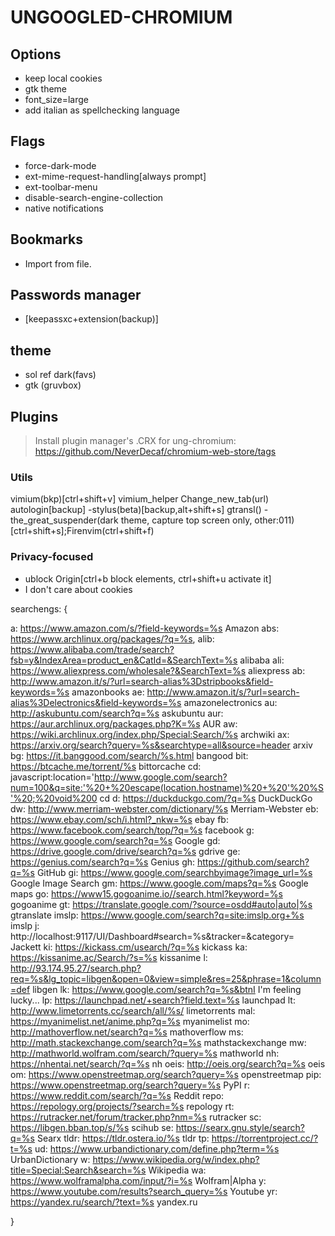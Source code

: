 # UNGOOGLED-CHROMIUM

## Options
- keep local cookies
- gtk theme
- font_size=large
- add italian as spellchecking language

## Flags
- force-dark-mode
- ext-mime-request-handling[always prompt]
- ext-toolbar-menu
- disable-search-engine-collection
- native notifications

## Bookmarks
- Import from file.

## Passwords manager
- [keepassxc+extension(backup)]

## theme
- sol ref dark(favs)
- gtk (gruvbox)

## Plugins
> Install plugin manager's .CRX for ung-chromium: https://github.com/NeverDecaf/chromium-web-store/tags

### Utils
vimium(bkp)[ctrl+shift+v] vimium_helper Change_new_tab(url) autologin[backup]
-stylus(beta)[backup,alt+shift+s] gtransl(<C-R>)
-the_great_suspender(dark theme, capture top screen only, other:011)[ctrl+shift+s];Firenvim(ctrl+shift+f)

### Privacy-focused
- ublock Origin[ctrl+b block elements, ctrl+shift+u activate it]
- I don't care about cookies

searchengs:
{

a:	https://www.amazon.com/s/?field-keywords=%s Amazon
abs:	https://www.archlinux.org/packages/?q=%s,
alib:	https://www.alibaba.com/trade/search?fsb=y&IndexArea=product_en&CatId=&SearchText=%s alibaba
ali:	https://www.aliexpress.com/wholesale?&SearchText=%s aliexpress
ab:	http://www.amazon.it/s/?url=search-alias%3Dstripbooks&field-keywords=%s amazonbooks
ae:	http://www.amazon.it/s/?url=search-alias%3Delectronics&field-keywords=%s amazonelectronics
au:	http://askubuntu.com/search?q=%s askubuntu
aur:	https://aur.archlinux.org/packages.php?K=%s AUR
aw:	https://wiki.archlinux.org/index.php/Special:Search/%s archwiki
ax:	https://arxiv.org/search?query=%s&searchtype=all&source=header arxiv
bg:	https://it.banggood.com/search/%s.html bangood
bit:	https://btcache.me/torrent/%s bittorcache
cd:	javascript:location='http://www.google.com/search?num=100&q=site:'%20+%20escape(location.hostname)%20+%20'%20%S'%20;%20void%200 cd
d: 	https://duckduckgo.com/?q=%s DuckDuckGo
dw:	http://www.merriam-webster.com/dictionary/%s Merriam-Webster
eb:	https://www.ebay.com/sch/i.html?_nkw=%s ebay
fb:	https://www.facebook.com/search/top/?q=%s facebook
g:	https://www.google.com/search?q=%s Google
gd:	https://drive.google.com/drive/search?q=%s gdrive
ge:	https://genius.com/search?q=%s Genius
gh:	https://github.com/search?q=%s GitHub
gi:	https://www.google.com/searchbyimage?image_url=%s Google Image Search
gm:	https://www.google.com/maps?q=%s Google maps
go:	https://www15.gogoanime.io//search.html?keyword=%s gogoanime
gt:	https://translate.google.com/?source=osdd#auto|auto|%s gtranslate
imslp:	https://www.google.com/search?q=site:imslp.org+%s imslp
j:	http://localhost:9117/UI/Dashboard#search=%s&tracker=&category= Jackett
ki:	https://kickass.cm/usearch/?q=%s kickass
ka:	https://kissanime.ac/Search/?s=%s kissanime
l:	http://93.174.95.27/search.php?req=%s&lg_topic=libgen&open=0&view=simple&res=25&phrase=1&column=def libgen
lk:	https://www.google.com/search?q=%s&btnI I'm feeling lucky...
lp:	https://launchpad.net/+search?field.text=%s launchpad
lt:	http://www.limetorrents.cc/search/all/%s/ limetorrents
mal:	https://myanimelist.net/anime.php?q=%s myanimelist
mo:	http://mathoverflow.net/search?q=%s mathoverflow
ms:	http://math.stackexchange.com/search?q=%s mathstackexchange
mw:	http://mathworld.wolfram.com/search/?query=%s mathworld
nh:	https://nhentai.net/search/?q=%s nh
oeis:	http://oeis.org/search?q=%s oeis
om:	https://www.openstreetmap.org/search?query=%s openstreetmap
pip:	https://www.openstreetmap.org/search?query=%s PyPI
r:	https://www.reddit.com/search/?q=%s Reddit
repo:	https://repology.org/projects/?search=%s repology
rt:	https://rutracker.net/forum/tracker.php?nm=%s rutracker
sc:	https://libgen.bban.top/s/%s scihub
se:	https://searx.gnu.style/search?q=%s Searx
tldr:	https://tldr.ostera.io/%s tldr
tp:	https://torrentproject.cc/?t=%s
ud:	https://www.urbandictionary.com/define.php?term=%s UrbanDictionary
w:	https://www.wikipedia.org/w/index.php?title=Special:Search&search=%s Wikipedia
wa:	https://www.wolframalpha.com/input/?i=%s Wolfram|Alpha
y:	https://www.youtube.com/results?search_query=%s Youtube
yr:	https://yandex.ru/search/?text=%s yandex.ru

}
